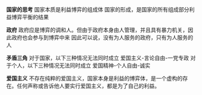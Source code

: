 **国家的思考**
国家本质是利益博弈的组成体
国家的形成，是国家的所有组成部分利益博弈平衡的结果

**政府**
政府应是博弈的调和人。但由于政府本身由人管理，并且具有暴力机关，因此政府也会参与到博弈中来
因此可以说，没有为人服务的政府，只有为人服务的人

**矛盾三角**
对于国家，以下三种情况无法同时成立
爱国主义-言论自由-一党专政
对于个人，以下三种情况无法同时成立
爱国精神-个人自由-诚实

**爱国主义**
不存在纯粹的爱国主义，国家本身是利益的博弈体，是一个虚构的存在。任何声称或告诉他人要实行爱国主义，都是为了自己的利益。
